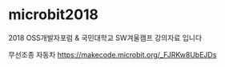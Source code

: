 # microbit2018
2018 OSS개발자포럼 &amp; 국민대학교 SW겨울캠프 강의자료 입니다

무선조종 자동차
https://makecode.microbit.org/_FJRKw8UbEJDs
